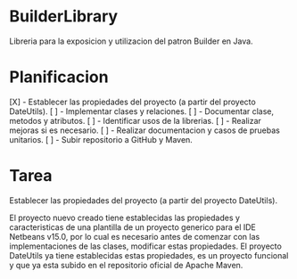  
 # BuilderLibrary
 
 Libreria para la exposicion y utilizacion del patron Builder en Java.
 
 # Planificacion
 
 [X] - Establecer las propiedades del proyecto (a partir del proyecto DateUtils).
 [ ] - Implementar clases y relaciones.
 [ ] - Documentar clase, metodos y atributos.
 [ ] - Identificar usos de la librerias.
 [ ] - Realizar mejoras si es necesario.
 [ ] - Realizar documentacion y casos de pruebas unitarios.
 [ ] - Subir repositorio a GitHub y Maven.
 
 # Tarea
 
 Establecer las propiedades del proyecto (a partir del proyecto DateUtils).
 
 El proyecto nuevo creado tiene establecidas las propiedades y caracteristicas de una plantilla de un proyecto generico
 para el IDE Netbeans v15.0, por lo cual es necesario antes de comenzar con las implementaciones de las clases, modificar
 estas propiedades. El proyecto DateUtils ya tiene establecidas estas propiedades, es un proyecto funcional y que ya esta
 subido en el repositorio oficial de Apache Maven.
